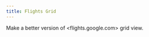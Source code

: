 ```yaml
---
title: Flights Grid
---
```


Make a better version of <flights.google.com> grid view.
<!-- assets/files/flights.xls -->
